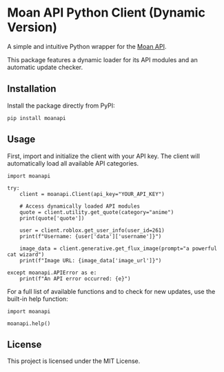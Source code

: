 # Moan API Python Client (Dynamic Version)

A simple and intuitive Python wrapper for the [Moan API](https://moanapi.ddns.net/).

This package features a dynamic loader for its API modules and an automatic update checker.

## Installation

Install the package directly from PyPI:

    pip install moanapi

## Usage

First, import and initialize the client with your API key. The client will automatically load all available API categories.

    import moanapi

    try:
        client = moanapi.Client(api_key="YOUR_API_KEY")

        # Access dynamically loaded API modules
        quote = client.utility.get_quote(category="anime")
        print(quote['quote'])

        user = client.roblox.get_user_info(user_id=261)
        print(f"Username: {user['data']['username']}")
        
        image_data = client.generative.get_flux_image(prompt="a powerful cat wizard")
        print(f"Image URL: {image_data['image_url']}")

    except moanapi.APIError as e:
        print(f"An API error occurred: {e}")


For a full list of available functions and to check for new updates, use the built-in help function:

    import moanapi

    moanapi.help()


## License
This project is licensed under the MIT License.
